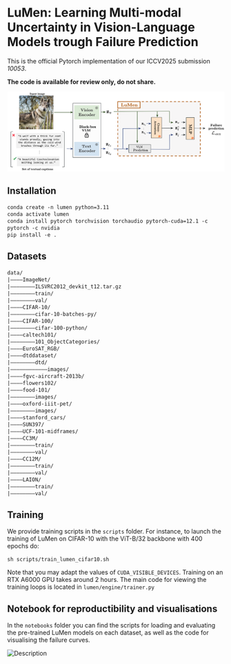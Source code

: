 # LuMen: Learning Multi-modal Uncertainty in Vision-Language Models trough Failure Prediction
This is the official Pytorch implementation of our ICCV2025 submission *10053*. 

**The code is available for review only, do not share.**

<img src="visu/figure_model.png" alt="Description" width="800">



## Installation
```
conda create -n lumen python=3.11
conda activate lumen
conda install pytorch torchvision torchaudio pytorch-cuda=12.1 -c pytorch -c nvidia
pip install -e .
```
## Datasets 

```
data/
|––––ImageNet/
|––––––––ILSVRC2012_devkit_t12.tar.gz
|––––––––train/
|––––––––val/
|––––CIFAR-10/
|––––––––cifar-10-batches-py/
|––––CIFAR-100/
|––––––––cifar-100-python/
|––––caltech101/
|––––––––101_ObjectCategories/
|––––EuroSAT_RGB/
|––––dtddataset/
|––––––––dtd/
|––––––––––––images/
|––––fgvc-aircraft-2013b/
|––––flowers102/
|––––food-101/
|––––––––images/
|––––oxford-iiit-pet/
|––––––––images/
|––––stanford_cars/
|––––SUN397/
|––––UCF-101-midframes/
|––––CC3M/
|––––––––train/
|––––––––val/
|––––CC12M/
|––––––––train/
|––––––––val/
|––––LAION/
|––––––––train/
|––––––––val/
```

## Training 
We provide training scripts in the `scripts` folder. For instance, to launch the training of LuMen on CIFAR-10 with the ViT-B/32 backbone with 400 epochs do:
```
sh scripts/train_lumen_cifar10.sh
```
Note that you may adapt the values of `CUDA_VISIBLE_DEVICES`. Training on an RTX A6000 GPU takes around 2 hours.
The main code for viewing the training loops is located in `lumen/engine/trainer.py`

## Notebook for reproductibility and visualisations
In the `notebooks` folder you can find the scripts for loading and evaluating the pre-trained LuMen models on each dataset, as well as the code for visualising the failure curves. 

<img src="visu/quali_failure1.png" alt="Description" width="500">
